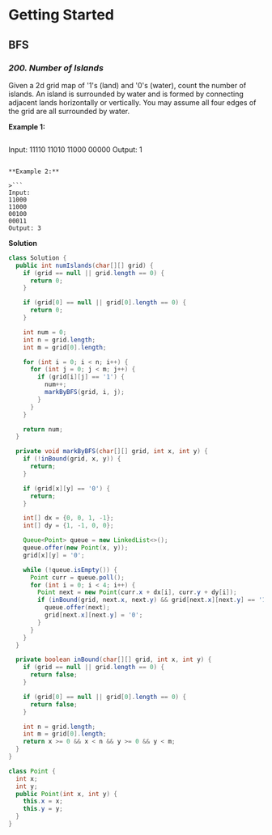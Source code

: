 # Getting Started

## BFS

### *200. Number of Islands*

Given a 2d grid map of '1's (land) and '0's (water), count the number of islands. An island is surrounded by water and is formed by connecting adjacent lands horizontally or vertically. You may assume all four edges of the grid are all surrounded by water.

**Example 1:**

>```
Input:
11110
11010
11000
00000
Output: 1
```

**Example 2:**

>```
Input:
11000
11000
00100
00011
Output: 3
```

**Solution**
``` java
class Solution {
  public int numIslands(char[][] grid) {
    if (grid == null || grid.length == 0) {
      return 0;
    }

    if (grid[0] == null || grid[0].length == 0) {
      return 0;
    }

    int num = 0;
    int n = grid.length;
    int m = grid[0].length;

    for (int i = 0; i < n; i++) {
      for (int j = 0; j < m; j++) {
        if (grid[i][j] == '1') {
          num++;
          markByBFS(grid, i, j);
        }
      }
    }

    return num;
  }

  private void markByBFS(char[][] grid, int x, int y) {
    if (!inBound(grid, x, y)) {
      return;
    }

    if (grid[x][y] == '0') {
      return;
    }

    int[] dx = {0, 0, 1, -1};
    int[] dy = {1, -1, 0, 0};

    Queue<Point> queue = new LinkedList<>();
    queue.offer(new Point(x, y));
    grid[x][y] = '0';

    while (!queue.isEmpty()) {
      Point curr = queue.poll();
      for (int i = 0; i < 4; i++) {
        Point next = new Point(curr.x + dx[i], curr.y + dy[i]);
        if (inBound(grid, next.x, next.y) && grid[next.x][next.y] == '1') {
          queue.offer(next);
          grid[next.x][next.y] = '0';
        }
      }
    }
  }

  private boolean inBound(char[][] grid, int x, int y) {
    if (grid == null || grid.length == 0) {
      return false;
    }

    if (grid[0] == null || grid[0].length == 0) {
      return false;
    }

    int n = grid.length;
    int m = grid[0].length;
    return x >= 0 && x < n && y >= 0 && y < m;
  }
}

class Point {
  int x;
  int y;
  public Point(int x, int y) {
    this.x = x;
    this.y = y;
  }
}
```
